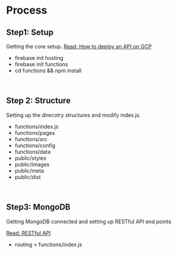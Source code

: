 # Process

## Step1: Setup
Getting the core setup.
[Read: How to deploy an API on GCP](https://github.com/jsohndata/docs-build-recipes/blob/main/gcp-google-cloud-platform/create-and-deploy-api.md)

- firebase init hosting
- firebase init functions
- cd functions && npm install
 

<br>

## Step 2: Structure
Setting up the direcotry structures and modify index.js.

- functions/index.js
- functions/pages
- functions/src
- functions/config
- functions/data
- public/styles
- public/images
- public/meta
- public/dist

<br>

## Step3: MongoDB
Getting MongoDB connected and setting up RESTful API end points

[Read: RESTful API](https://github.com/jsohndata/docs-api/blob/main/restful-api.md)

- routing > functions/index.js
